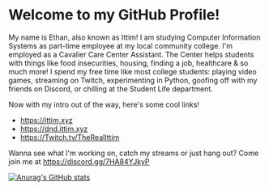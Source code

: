 # Welcome to my GitHub Profile!
My name is Ethan, also known as Ittim! I am studying Computer Information Systems as part-time employee at my local community college. I'm employed as a Cavalier Care Center Assistant. The Center helps students with things like food insecurities, housing, finding a job, healthcare & so much more! I spend my free time like most college students: playing video games, streaming on Twitch, experimenting in Python, goofing off with my friends on Discord, or chilling at the Student Life department.

Now with my intro out of the way, here's some cool links!

* https://ittim.xyz
* https://dnd.ittim.xyz
* https://Twitch.tv/TheRealIttim

Wanna see what I'm working on, catch my streams or just hang out? Come join me at https://discord.gg/7HA84YJkyP

[![Anurag's GitHub stats](https://github-readme-stats.vercel.app/api?username=TheIttim)](https://github.com/anuraghazra/github-readme-stats)
